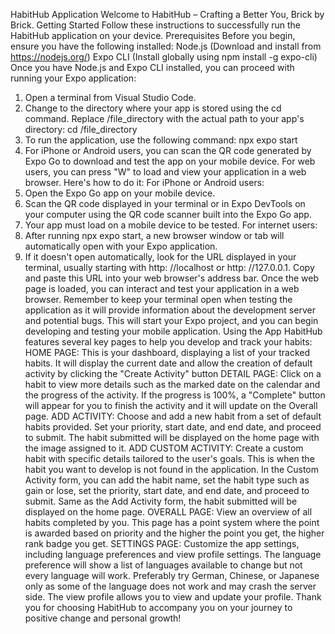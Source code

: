 HabitHub Application
Welcome to HabitHub – Crafting a Better You, Brick by Brick.
Getting Started
Follow these instructions to successfully run the HabitHub application on your device.
Prerequisites
Before you begin, ensure you have the following installed:
Node.js (Download and install from https://nodejs.org/)
Expo CLI (Install globally using npm install -g expo-cli)
Once you have Node.js and Expo CLI installed, you can proceed with running your Expo
application:
1. Open a terminal from Visual Studio Code.
2. Change to the directory where your app is stored using the cd command. Replace
/file_directory with the actual path to your app's directory: cd
/file_directory
3. To run the application, use the following command: npx expo start
4. For iPhone or Android users, you can scan the QR code generated by Expo Go to
download and test the app on your mobile device. For web users, you can press
"W" to load and view your application in a web browser.
Here's how to do it:
For iPhone or Android users:
1. Open the Expo Go app on your mobile device.
2. Scan the QR code displayed in your terminal or in Expo DevTools on your
computer using the QR code scanner built into the Expo Go app.
3. Your app must load on a mobile device to be tested.
For internet users:
1. After running npx expo start, a new browser window or tab will
automatically open with your Expo application.
2. If it doesn't open automatically, look for the URL displayed in your
terminal, usually starting with http: //localhost or http: //127.0.0.1.
Copy and paste this URL into your web browser's address bar. Once the
web page is loaded, you can interact and test your application in a web
browser. Remember to keep your terminal open when testing the
application as it will provide information about the development server
and potential bugs.
This will start your Expo project, and you can begin developing and
testing your mobile application.
Using the App
HabitHub features several key pages to help you develop and track your habits:
HOME PAGE:
This is your dashboard, displaying a list of your tracked habits. It will display the
current date and allow the creation of default activity by clicking the "Create
Activity" button
DETAIL PAGE:
Click on a habit to view more details such as the marked date on the calendar and the
progress of the activity. If the progress is 100%, a "Complete" button will appear for
you to finish the activity and it will update on the Overall page.
ADD ACTIVITY:
Choose and add a new habit from a set of default habits provided. Set your priority,
start date, and end date, and proceed to submit. The habit submitted will be displayed
on the home page with the image assigned to it.
ADD CUSTOM ACTIVITY:
Create a custom habit with specific details tailored to the user's goals. This is when
the habit you want to develop is not found in the application. In the Custom Activity
form, you can add the habit name, set the habit type such as gain or lose, set the
priority, start date, and end date, and proceed to submit. Same as the Add Activity
form, the habit submitted will be displayed on the home page.
OVERALL PAGE:
View an overview of all habits completed by you. This page has a point system where
the point is awarded based on priority and the higher the point you get, the higher
rank badge you get.
SETTINGS PAGE:
Customize the app settings, including language preferences and view profile settings.
The language preference will show a list of languages available to change but not
every language will work. Preferably try German, Chinese, or Japanese only as some of
the language does not work and may crash the server side. The view profile allows you
to view and update your profile.
Thank you for choosing HabitHub to accompany you on your journey to positive change
and personal growth!
